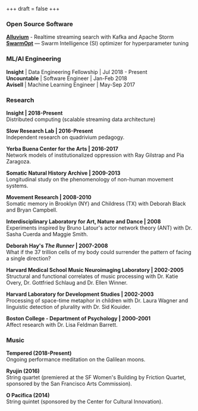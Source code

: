 +++
draft = false
+++
### Open Source Software

**[Alluvium](https://github.com/SioKCronin/alluvium)** - Realtime streaming search with Kafka and Apache Storm</br>
**[SwarmOpt](https://github.com/SioKCronin/SwarmOpt)** — Swarm Intelligence (SI) optimizer for hyperparameter tuning</br>

### ML/AI Engineering

**Insight** | Data Engineering Fellowship | Jul 2018 - Present</br>
**Uncountable** | Software Engineer | Jan-Feb 2018</br>
**Avisell** | Machine Learning Engineer | May-Sep 2017</br> 

### Research

**Insight | 2018-Present**</br>
Distributed computing (scalable streaming data architecture)

**Slow Research Lab | 2016-Present**</br> 
Independent research on quadrivium pedagogy.

**Yerba Buena Center for the Arts | 2016-2017**</br>
Network models of institutionalized oppression with Ray Gilstrap and Pia
Zaragoza.

**Somatic Natural History Archive | 2009-2013**</br>
Longitudinal study on the phenomenology of non-human movement systems.

**Movement Research | 2008-2010**</br>
Somatic memory in Brooklyn (NY) and Childress (TX) with Deborah Black
and Bryan Campbell.

**Interdisciplinary Laboratory for Art, Nature and Dance | 2008**</br>
Experiments inspired by Bruno Latour's actor network theory (ANT) with
Dr. Sasha Cuerda and Maggie Smith.

**Deborah Hay's _The Runner_ | 2007-2008**</br>
What if the 37 trillion cells of my body could surrender the pattern of
facing a single direction?

**Harvard Medical School Music Neuroimaging Laboratory | 2002-2005**</br>
Structural and functional correlates of music processing with Dr. Katie
Overy, Dr. Gottfried Schlaug and Dr. Ellen Winner.

**Harvard Laboratory for Development Studies | 2002-2003**</br>
Processing of space-time metaphor in children with Dr. Laura Wagner and
linguistic detection of plurality with Dr. Sid Kouider.

**Boston College - Department of Psychology | 2000-2001**</br>
Affect research with Dr. Lisa Feldman Barrett.

### Music

**Tempered (2018-Present)**</br>
Ongoing performance meditation on the Galilean moons.

**Ryujin (2016)**</br>
String quartet (premiered at the SF Women's Building by Friction Quartet, sponsored by 
the San Francisco Arts Commission).

**O Pacifica (2014)**</br>
String quintet (sponsored by the Center for Cultural Innovation). 
